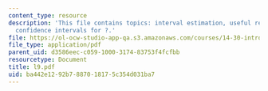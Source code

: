 ```yaml
---
content_type: resource
description: 'This file contains topics: interval estimation, useful results and constructing
  confidence intervals for ?.'
file: https://ol-ocw-studio-app-qa.s3.amazonaws.com/courses/14-30-introduction-to-statistical-method-in-economics-spring-2006/ba442e1292b7887018175c354d031ba7_l9.pdf
file_type: application/pdf
parent_uid: d3586eec-c059-1000-3174-83753f4fcfbb
resourcetype: Document
title: l9.pdf
uid: ba442e12-92b7-8870-1817-5c354d031ba7
---
```

